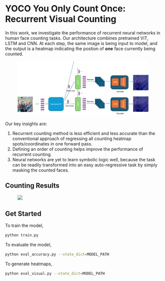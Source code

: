 # YOCO You Only Count Once: Recurrent Visual Counting

In this work, we investigate the performance of recurrent neural networks in human face counting tasks. Our architecture combines pretrained ViT, LSTM and CNN. At each step, the same image is being input to model, and the output is a heatmap indicating the postion of **one** face currently being counted.

<figure>
<img src="figs/main_arch.jpg">
</figure>

Our key insights are:
1. Recurrent counting method is less efficient and less accurate than the conventional approach of regressing all counting heatmap spots/coordinates in one forward pass.
2. Defining an order of counting helps improve the performance of recurrent counting.
3. Neural networks are yet to learn symbolic logic well, because the task can be readily transformed into an easy auto-regressive task by simply masking the counted faces.

## Counting Results

<figure>
<img src="figs/counting_results.png">
</figure>

## Get Started
To train the model, 
```bash
python train.py
```

To evaluate the model,
```bash
python eval_accuracy.py --state_dict=MODEL_PATH
```

To generate heatmaps,
```bash
python eval_visual.py --state_dict=MODEL_PATH
```
